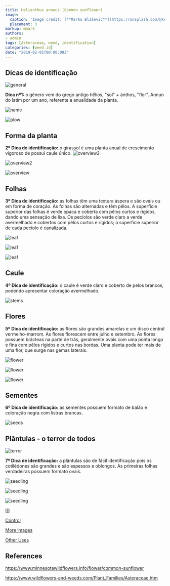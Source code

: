 ```yaml
---
title: Helianthus annuus (Common sunflower)
image:
  caption: 'Image credit: [**Marko Blažević**](https://unsplash.com/@kerber?utm_source=unsplash&utm_medium=referral&utm_content=creditCopyText)'
  placement: 3
markup: mmark
authors:
- admin
tags: [Asteraceae, weed, identification]
categories: [weed id]
date: "2019-02-05T00:00:00Z"
---
```

## Dicas de identificação

![general](https://github.com/vitoranunciato/academic-kickstart/blob/master/content/pt/post/helianthus%20annuus/image/geral.jpg?raw=true)

**Dica nº1:** o gênero vem do grego antigo hḗlios, "sol" + ánthos, "flor".  Annun do latim por um ano, referente a anualidade da planta.

![name](https://github.com/vitoranunciato/academic-kickstart/blob/master/content/pt/post/helianthus%20annuus/image/name.jpg?raw=true)

![plow](https://media.giphy.com/media/26uf8ILtSpGpfDRPW/giphy.gif)

## Forma da planta

**2º Dica de identificação:** o girassol é uma planta anual de crescimento vigoroso de possui caule único. 
![overview2](https://github.com/vitoranunciato/academic-kickstart/blob/master/content/pt/post/helianthus%20annuus/image/overview3.jpg?raw=true)

![overview2](https://github.com/vitoranunciato/academic-kickstart/blob/master/content/pt/post/helianthus%20annuus/image/overview.jpg?raw=true)

![overview](https://github.com/vitoranunciato/academic-kickstart/blob/master/content/pt/post/helianthus%20annuus/image/overview2.jpg?raw=true)

## Folhas 

**3º Dica de identificação:** as folhas têm uma textura áspera e são ovais ou em forma de coração. As folhas são alternadas e têm pêlos. A superfície superior das folhas é verde opaca e coberta com pêlos curtos e rígidos, dando uma sensação de lixa. Os pecíolos são verde claro a verde avermelhado e cobertos com pêlos curtos e rígidos; a superfície superior de cada pecíolo é canalizada.

![leaf](https://github.com/vitoranunciato/academic-kickstart/blob/master/content/pt/post/helianthus%20annuus/image/leaves.jpg?raw=true)

![leaf](https://github.com/vitoranunciato/academic-kickstart/blob/master/content/pt/post/helianthus%20annuus/image/leaves2.jpg?raw=true)

![leaf](https://github.com/vitoranunciato/academic-kickstart/blob/master/content/pt/post/helianthus%20annuus/image/leaves3.jpg?raw=true)

## Caule

**4º Dica de identificação:** o caule é verde claro e coberto de pelos brancos, podendo apresentar coloração avermelhado.

![stems](https://github.com/vitoranunciato/academic-kickstart/blob/master/content/pt/post/helianthus%20annuus/image/stems.jpg?raw=true)

## Flores

**5º Dica de identificação:** as flores são grandes amarelas e um disco central vermelho-marrom. As flores florescem entre julho e setembro. As flores possuem brácteas na parte de trás, geralmente ovais com uma ponta longa e fina com pêlos rígidos e curtos nas bordas. Uma planta pode ter mais de uma flor, que surge nas gemas laterais.

![flower](https://github.com/vitoranunciato/academic-kickstart/blob/master/content/pt/post/helianthus%20annuus/image/flower2.jpg?raw=true)

![flower](https://github.com/vitoranunciato/academic-kickstart/blob/master/content/pt/post/helianthus%20annuus/image/flower3.jpg?raw=true)

![flower](https://github.com/vitoranunciato/academic-kickstart/blob/master/content/pt/post/helianthus%20annuus/image/flower.jpg?raw=true)

## Sementes

**6º Dica de identificação:** as sementes possuem formato de balão e coloração negra com listras brancas.

![seeds](https://github.com/vitoranunciato/academic-kickstart/blob/master/content/pt/post/helianthus%20annuus/image/seeds.jpg?raw=true)

## Plântulas - o terror de todos
![terror](https://media.giphy.com/media/VE262MWMH0Y7K/giphy.gif)

**7º Dica de identificação:** a plântulas são de fácil identificação pois os cotilédones são grandes e são espessos e oblongos. As primeiras folhas verdadeiras possuem formato ovais.

![seedling](https://github.com/vitoranunciato/academic-kickstart/blob/master/content/pt/post/helianthus%20annuus/image/seedling.jpg?raw=true)

![seedling](https://github.com/vitoranunciato/academic-kickstart/blob/master/content/pt/post/helianthus%20annuus/image/seedling2.jpg?raw=true)

![seedling](https://github.com/vitoranunciato/academic-kickstart/blob/master/content/pt/post/helianthus%20annuus/image/seedling3.png?raw=true)

[ID](https://www.youtube.com/watch?v=oc8sreu9OrA&list=PLdTdglZPyaglMcCmnDfkGdt-qnJ_IJJ57&index=38&t=0s)

[Control](https://youtu.be/xby_cp5blXU)

[More images](https://calphotos.berkeley.edu/cgi/img_query?where-lifeform=any&rel-taxon=contains&where-taxon=Helianthus+annuus&rel-namesoup=matchphrase&where-namesoup=&rel-location=matchphrase&where-location=&rel-county=eq&where-county=any&rel-state=eq&where-state=any&rel-country=eq&where-country=any&where-collectn=any&rel-photographer=contains&where-photographer=&rel-kwid=equals&where-kwid=&max_rows=24)

[Other Uses](https://pfaf.org/user/Plant.aspx?LatinName=Helianthus%20annuus)

## References
https://www.minnesotawildflowers.info/flower/common-sunflower

https://www.wildflowers-and-weeds.com/Plant_Families/Asteraceae.htm
